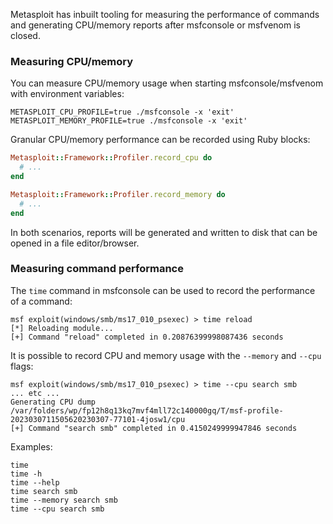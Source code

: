 Metasploit has inbuilt tooling for measuring the performance of commands and generating CPU/memory reports after msfconsole or msfvenom is closed.

### Measuring CPU/memory

You can measure CPU/memory usage when starting msfconsole/msfvenom with environment variables:

```
METASPLOIT_CPU_PROFILE=true ./msfconsole -x 'exit'
METASPLOIT_MEMORY_PROFILE=true ./msfconsole -x 'exit'
```

Granular CPU/memory performance can be recorded using Ruby blocks: 

```ruby
Metasploit::Framework::Profiler.record_cpu do
  # ...
end
```

```ruby
Metasploit::Framework::Profiler.record_memory do
  # ...
end
```

In both scenarios, reports will be generated and written to disk that can be opened in a file editor/browser.

### Measuring command performance

The `time` command in msfconsole can be used to record the performance of a command:

```msf
msf exploit(windows/smb/ms17_010_psexec) > time reload
[*] Reloading module...
[+] Command "reload" completed in 0.20876399998087436 seconds
```

It is possible to record CPU and memory usage with the `--memory` and `--cpu` flags:

```msf
msf exploit(windows/smb/ms17_010_psexec) > time --cpu search smb
... etc ...
Generating CPU dump /var/folders/wp/fp12h8q13kq7mvf4mll72c140000gq/T/msf-profile-2023030711505620230307-77101-4josw1/cpu
[+] Command "search smb" completed in 0.4150249999947846 seconds
```

Examples:

```
time
time -h
time --help
time search smb
time --memory search smb
time --cpu search smb
```
